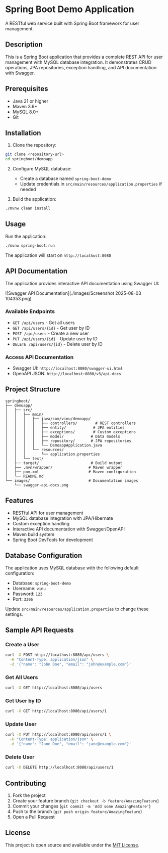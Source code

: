 # Spring Boot Demo Application

A RESTful web service built with Spring Boot framework for user management.

## Description

This is a Spring Boot application that provides a complete REST API for user management with MySQL database integration. It demonstrates CRUD operations, JPA repositories, exception handling, and API documentation with Swagger.

## Prerequisites

- Java 21 or higher
- Maven 3.6+
- MySQL 8.0+
- Git

## Installation

1. Clone the repository:
```bash
git clone <repository-url>
cd springboot/demoapp
```

2. Configure MySQL database:
   - Create a database named `spring-boot-demo`
   - Update credentials in `src/main/resources/application.properties` if needed

3. Build the application:
```bash
./mvnw clean install
```

## Usage

Run the application:
```bash
./mvnw spring-boot:run
```

The application will start on `http://localhost:8080`

## API Documentation

The application provides interactive API documentation using Swagger UI:

![Swagger API Documentation](./images/Screenshot 2025-08-03 104353.png)

### Available Endpoints
- `GET /api/users` - Get all users
- `GET /api/users/{id}` - Get user by ID
- `POST /api/users` - Create a new user
- `PUT /api/users/{id}` - Update user by ID
- `DELETE /api/users/{id}` - Delete user by ID

### Access API Documentation
- Swagger UI: `http://localhost:8080/swagger-ui.html`
- OpenAPI JSON: `http://localhost:8080/v3/api-docs`

## Project Structure

```
springboot/
├── demoapp/
│   ├── src/
│   │   ├── main/
│   │   │   ├── java/com/vinu/demoapp/
│   │   │   │   ├── controllers/        # REST controllers
│   │   │   │   ├── entity/            # JPA entities
│   │   │   │   ├── exceptions/        # Custom exceptions
│   │   │   │   ├── model/            # Data models
│   │   │   │   ├── repository/       # JPA repositories
│   │   │   │   └── DemoappApplication.java
│   │   │   └── resources/
│   │   │       └── application.properties
│   │   └── test/
│   ├── target/                       # Build output
│   ├── .mvn/wrapper/                # Maven wrapper
│   ├── pom.xml                      # Maven configuration
│   └── README.md
└── images/                          # Documentation images
    └── swagger-api-docs.png
```

## Features

- RESTful API for user management
- MySQL database integration with JPA/Hibernate
- Custom exception handling
- Interactive API documentation with Swagger/OpenAPI
- Maven build system
- Spring Boot DevTools for development

## Database Configuration

The application uses MySQL database with the following default configuration:
- Database: `spring-boot-demo`
- Username: `vinu`
- Password: `123`
- Port: `3306`

Update `src/main/resources/application.properties` to change these settings.

## Sample API Requests

### Create a User
```bash
curl -X POST http://localhost:8080/api/users \
  -H "Content-Type: application/json" \
  -d '{"name": "John Doe", "email": "john@example.com"}'
```

### Get All Users
```bash
curl -X GET http://localhost:8080/api/users
```

### Get User by ID
```bash
curl -X GET http://localhost:8080/api/users/1
```

### Update User
```bash
curl -X PUT http://localhost:8080/api/users/1 \
  -H "Content-Type: application/json" \
  -d '{"name": "Jane Doe", "email": "jane@example.com"}'
```

### Delete User
```bash
curl -X DELETE http://localhost:8080/api/users/1
```

## Contributing

1. Fork the project
2. Create your feature branch (`git checkout -b feature/AmazingFeature`)
3. Commit your changes (`git commit -m 'Add some AmazingFeature'`)
4. Push to the branch (`git push origin feature/AmazingFeature`)
5. Open a Pull Request

## License

This project is open source and available under the [MIT License](LICENSE).
